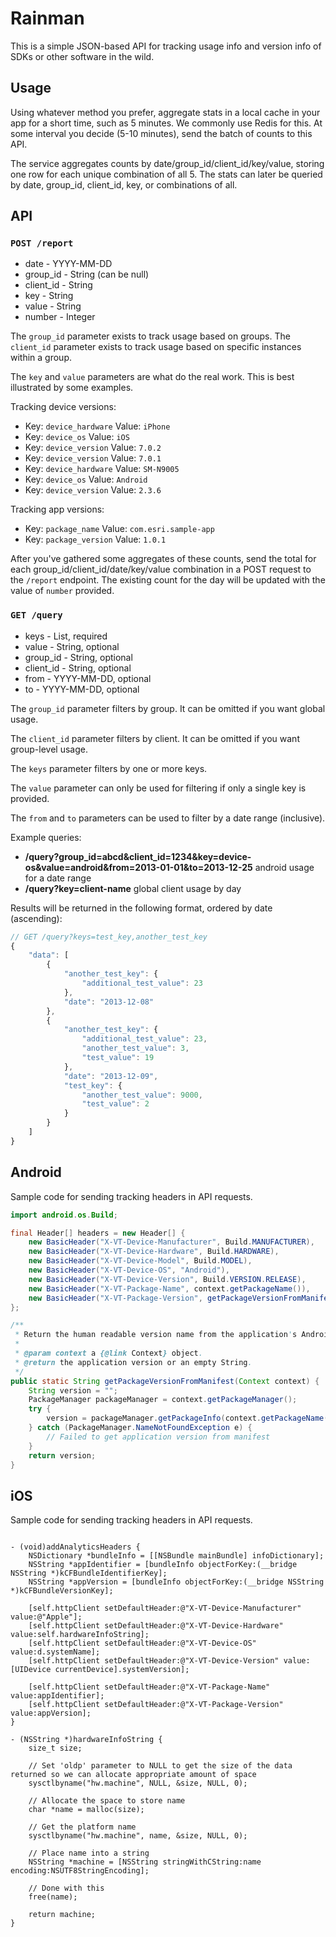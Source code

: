 Rainman
=======

This is a simple JSON-based API for tracking usage info and version info of SDKs or other software in the wild.


Usage
-----

Using whatever method you prefer, aggregate stats in a local cache in your app for a short time,
such as 5 minutes. We commonly use Redis for this. At some interval you decide (5-10 minutes),
send the batch of counts to this API.

The service aggregates counts by date/group_id/client_id/key/value, storing one row for each unique
combination of all 5. The stats can later be queried by date, group_id, client_id, key, or combinations
of all.


API
---

### `POST /report`

* date - YYYY-MM-DD
* group_id - String (can be null)
* client_id - String
* key - String
* value - String
* number - Integer

The `group_id` parameter exists to track usage based on groups.
The `client_id` parameter exists to track usage based on specific instances within a group.

The `key` and `value` parameters are what do the real work. This is best illustrated by some examples.

Tracking device versions:

* Key: `device_hardware` Value: `iPhone`
* Key: `device_os` Value: `iOS`
* Key: `device_version` Value: `7.0.2`
* Key: `device_version` Value: `7.0.1`
* Key: `device_hardware` Value: `SM-N9005`
* Key: `device_os` Value: `Android`
* Key: `device_version` Value: `2.3.6`

Tracking app versions:

* Key: `package_name` Value: `com.esri.sample-app`
* Key: `package_version` Value: `1.0.1`

After you've gathered some aggregates of these counts, send the total for each group_id/client_id/date/key/value
combination in a POST request to the `/report` endpoint. The existing count for the day will be updated
with the value of `number` provided.

### `GET /query`

* keys - List<String>, required
* value - String, optional
* group_id - String, optional
* client_id - String, optional
* from - YYYY-MM-DD, optional
* to - YYYY-MM-DD, optional

The `group_id` parameter filters by group. It can be omitted if you want global usage.

The `client_id` parameter filters by client. It can be omitted if you want group-level usage.

The `keys` parameter filters by one or more keys.

The `value` parameter can only be used for filtering if only a single key is provided.

The `from` and `to` parameters can be used to filter by a date range (inclusive).

Example queries:
* **/query?group_id=abcd&client_id=1234&key=device-os&value=android&from=2013-01-01&to=2013-12-25** android usage for a date range
* **/query?key=client-name** global client usage by day

Results will be returned in the following format, ordered by date (ascending):

```javascript
// GET /query?keys=test_key,another_test_key
{
    "data": [
        {
            "another_test_key": {
                "additional_test_value": 23
            },
            "date": "2013-12-08"
        },
        {
            "another_test_key": {
                "additional_test_value": 23,
                "another_test_value": 3,
                "test_value": 19
            },
            "date": "2013-12-09",
            "test_key": {
                "another_test_value": 9000,
                "test_value": 2
            }
        }
    ]
}
```

Android
-------

Sample code for sending tracking headers in API requests.

```java
import android.os.Build;

final Header[] headers = new Header[] {
    new BasicHeader("X-VT-Device-Manufacturer", Build.MANUFACTURER),
    new BasicHeader("X-VT-Device-Hardware", Build.HARDWARE),
    new BasicHeader("X-VT-Device-Model", Build.MODEL),
    new BasicHeader("X-VT-Device-OS", "Android"),
    new BasicHeader("X-VT-Device-Version", Build.VERSION.RELEASE),
    new BasicHeader("X-VT-Package-Name", context.getPackageName()),
    new BasicHeader("X-VT-Package-Version", getPackageVersionFromManifest(context)),
};

/**
 * Return the human readable version name from the application's AndroidManifest.xml file.
 *
 * @param context a {@link Context} object.
 * @return the application version or an empty String.
 */
public static String getPackageVersionFromManifest(Context context) {
    String version = "";
    PackageManager packageManager = context.getPackageManager();
    try {
        version = packageManager.getPackageInfo(context.getPackageName(), 0).versionName;
    } catch (PackageManager.NameNotFoundException e) {
        // Failed to get application version from manifest
    }
    return version;
}
```

iOS
---

Sample code for sending tracking headers in API requests.

```objc

- (void)addAnalyticsHeaders {
    NSDictionary *bundleInfo = [[NSBundle mainBundle] infoDictionary];
    NSString *appIdentifier = [bundleInfo objectForKey:(__bridge NSString *)kCFBundleIdentifierKey];
    NSString *appVersion = [bundleInfo objectForKey:(__bridge NSString *)kCFBundleVersionKey];

    [self.httpClient setDefaultHeader:@"X-VT-Device-Manufacturer" value:@"Apple"];
    [self.httpClient setDefaultHeader:@"X-VT-Device-Hardware" value:self.hardwareInfoString];
    [self.httpClient setDefaultHeader:@"X-VT-Device-OS" value:d.systemName];
    [self.httpClient setDefaultHeader:@"X-VT-Device-Version" value:[UIDevice currentDevice].systemVersion];

    [self.httpClient setDefaultHeader:@"X-VT-Package-Name" value:appIdentifier];
    [self.httpClient setDefaultHeader:@"X-VT-Package-Version" value:appVersion];
}

- (NSString *)hardwareInfoString {
    size_t size;

    // Set 'oldp' parameter to NULL to get the size of the data returned so we can allocate appropriate amount of space
    sysctlbyname("hw.machine", NULL, &size, NULL, 0);

    // Allocate the space to store name
    char *name = malloc(size);

    // Get the platform name
    sysctlbyname("hw.machine", name, &size, NULL, 0);

    // Place name into a string
    NSString *machine = [NSString stringWithCString:name encoding:NSUTF8StringEncoding];

    // Done with this
    free(name);

    return machine;
}
```


